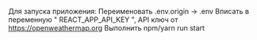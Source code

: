Для запуска приложения:
Переименовать .env.origin -> .env
Вписать в переменную " REACT_APP_API_KEY ",  API ключ от https://openweathermap.org
Выполнить npm/yarn run start
